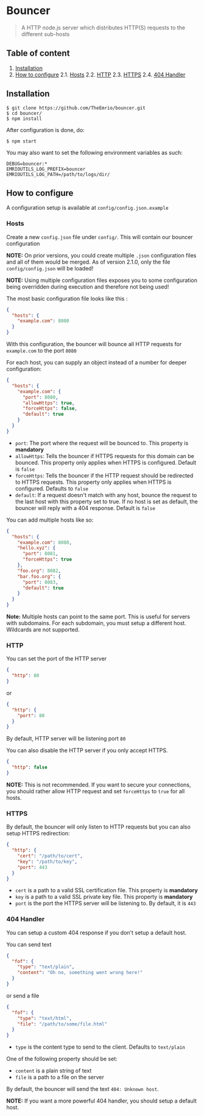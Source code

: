 # Bouncer

> A HTTP node.js server which distributes HTTP(S) requests to the different sub-hosts

## Table of content
1. [Installation](#installation)
2. [How to configure](#configuration)
  2.1. [Hosts](#configuration-hosts)
  2.2. [HTTP](#configuration-http)
  2.3. [HTTPS](#configuration-https)
  2.4. [404 Handler](#configuration-fof)

<a name="installation"></a>
## Installation

```shell
$ git clone https://github.com/TheEmrio/bouncer.git
$ cd bouncer/
$ npm install
```

After configuration is done, do:

```shell
$ npm start
```

You may also want to set the following environment variables as such:
```
DEBUG=bouncer:*
EMRIOUTILS_LOG_PREFIX=bouncer
EMRIOUTILS_LOG_PATH=/path/to/logs/dir/
```

<a name="configuration"></a>
## How to configure

A configuration setup is available at `config/config.json.example`

<a name="configuration-hosts"></a>
### Hosts

Create a new `config.json` file under `config/`. This will contain our bouncer configuration

**NOTE:** On prior versions, you could create multiple `.json` configuration files and all of them would be merged. As of version 2.1.0, only the file `config/config.json` will be loaded!

**NOTE:** Using multiple configuration files exposes you to some configuration being overridden during execution and therefore not being used!

The most basic configuration file looks like this :
```json
{
  "hosts": {
    "example.com": 8080
  }
}
```

With this configuration, the bouncer will bounce all HTTP requests for `example.com` to the port `8080`

For each host, you can supply an object instead of a number for deeper configuration:
```json
{
  "hosts": {
    "example.com": {
      "port": 8080,
      "allowHttps": true,
      "forceHttps": false,
      "default": true
    }
  }
}
```

- `port`: The port where the request will be bounced to. This property is **mandatory**
- `allowHttps`: Tells the bouncer if HTTPS requests for this domain can be bounced. This property only applies when HTTPS is configured. Default is `false`
- `forceHttps`: Tells the bouncer if the HTTP request should be redirected to HTTPS requests. This property only applies when HTTPS is configured. Defaults to `false`
- `default`: If a request doesn't match with any host, bounce the request to the last host with this property set to true. If no host is set as default, the bouncer will reply with a 404 response. Default is `false`

You can add multiple hosts like so:
```json
{
  "hosts": {
    "example.com": 8080,
    "hello.xyz": {
      "port": 8081,
      "forceHttps": true
    },
    "foo.org": 8082,
    "bar.foo.org": {
      "port": 8083,
      "default": true
    }
  }
}
```

**Note:** Multiple hosts can point to the same port. This is useful for servers with subdomains. For each subdomain, you must setup a different host. Wildcards are not supported.

<a name="configuration-http"></a>
### HTTP

You can set the port of the HTTP server

```json
{
  "http": 80
}
```

or

```json
{
  "http": {
    "port": 80
  }
}
```

By default, HTTP server will be listening port `80`

You can also disable the HTTP server if you only accept HTTPS.

```json
{
  "http": false
}
```

**NOTE:** This is not recommended. If you want to secure your connections, you should rather allow HTTP request and set `forceHttps` to `true` for all hosts.

<a name="configuration-https"></a>
### HTTPS

By default, the bouncer will only listen to HTTP requests but you can also setup HTTPS redirection:

```json
{
  "http": {
    "cert": "/path/to/cert",
    "key": "/path/to/key",
    "port": 443
  }
}
```

- `cert` is a path to a valid SSL certification file. This property is **mandatory**
- `key` is a path to a valid SSL private key file. This property is **mandatory**
- `port` is the port the HTTPS server will be listening to. By default, it is `443`

<a name="configuration-fof"></a>
### 404 Handler

You can setup a custom 404 response if you don't setup a default host.

You can send text
```json
{
  "fof": {
    "type": "text/plain",
    "content": "Oh no, something went wrong here!"
  }
}
```

or send a file

```json
{
  "fof": {
    "type": "text/html",
    "file": "/path/to/some/file.html"
  }
}
```

- `type` is the content type to send to the client. Defaults to `text/plain`

One of the following property should be set:
- `content` is a plain string of text
- `file` is a path to a file on the server

By default, the bouncer will send the text `404: Unknown host`.

**NOTE:** If you want a more powerful 404 handler, you should setup a default host.

